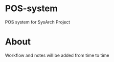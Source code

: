 # POS-system
POS system for SysArch Project

# About
Workflow and notes will be added from time to time
